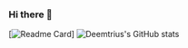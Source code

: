### Hi there 👋

[![Readme Card](https://github-readme-stats.vercel.app/api/pin/?username=DemetriusADS&repo=github-readme-stats)]
![Deemtrius's GitHub stats](https://github-readme-stats.vercel.app/api?username=DemetriusADS&show_icons=true&theme=vision-friendly-dark)

